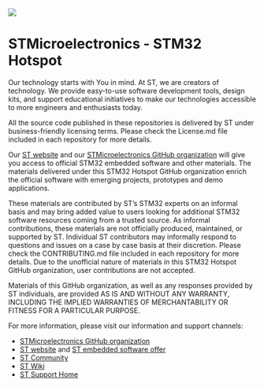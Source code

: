 # <img src="https://www.st.com/content/dam/wiki-portal/STM32-generic.png" />

# STMicroelectronics - STM32 Hotspot

Our technology starts with You in mind.
At ST, we are creators of technology. We provide easy-to-use software development tools, design kits, and support educational initiatives to make our technologies accessible to more engineers and enthusiasts today.

All the source code published in these repositories is delivered by ST under business-friendly licensing terms. Please check the License.md file included in each repository for more details.

Our  [ST website](http://www.st.com) and our [STMicroelectronics GitHub organization](https://github.com/STMicroelectronics) will give you access to official STM32 embedded software and other materials. The materials delivered under this STM32 Hotspot GitHub organization enrich the official software with emerging projects, prototypes and demo applications.

These materials are contributed by ST’s STM32 experts on an informal basis and may bring added value to users looking for additional STM32 software resources coming from a trusted source. As informal contributions, these materials are not officially produced, maintained, or supported by ST. Individual ST contributors may informally respond to questions and issues on a case by case basis at their discretion. Please check the CONTRIBUTING.md file included in each repository for more details.  Due to the unofficial nature of materials in this STM32 Hotspot GitHub organization, user contributions are not accepted.

Materials of this GitHub organization, as well as any responses provided by ST individuals, are provided AS IS AND WITHOUT ANY WARRANTY, INCLUDING THE IMPLIED WARRANTIES OF MERCHANTABILITY OR FITNESS FOR A PARTICULAR PURPOSE.



For more information, please visit our information and support channels:

- [STMicroelectronics GitHub organization](https://github.com/STMicroelectronics)
- [ST website](www.st.com) and [ST embedded software offer](https://www.st.com/en/embedded-software.html)
- [ST Community](https://www.st.com/content/st_com/en/st-community.html)
- [ST Wiki](https://wiki.st.com/)
- [ST Support Home](https://www.st.com/content/st_com/en/support/support-home.html)
